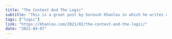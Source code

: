 ```yaml
---
title: "The Context And The Logic"
subtitle: "This is a great post by Soroush Khanlou in which he writes about the two main types of tasks professional programmers work on. Soroush frames these two types of tasks as the context and the logic, arguing that most of a professional programmer's time is spent on the context. This framing allows Soroush to illustrate two important points - that his job is not primarily about programming logic, and that by minimizing the context, he can spend more time on the good stuff."
tags: ["logic"]
link: "https://khanlou.com/2021/02/the-context-and-the-logic/"
date: "2021-04-07"
---
```

